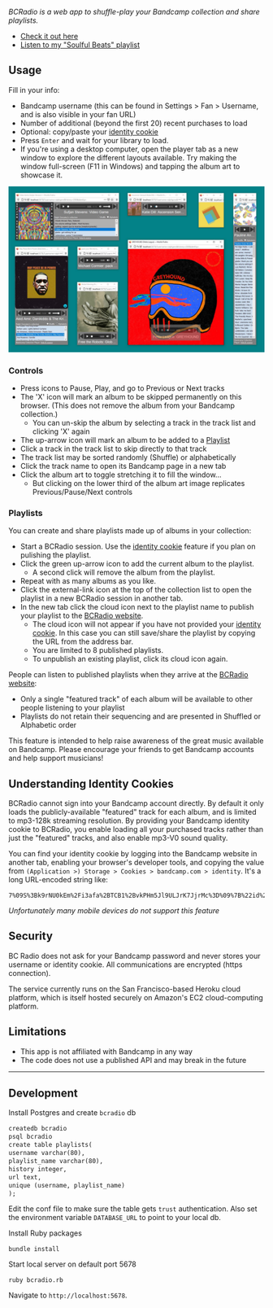 _BCRadio is a web app to shuffle-play your Bandcamp collection and share playlists._ 

* [Check it out here](https://bcradio.muskratworks.com)
* [Listen to my "Soulful Beats" playlist](https://bcradio.muskratworks.com/?username=ralphgonz&history=500&identity=&plname=Soulful%20Beats&pl=3186317936,1236688466,2453847217,1354053149,669970039,1841385970,2777566998,2072370931,1381099484,3291886963,2486988848,653782977,670723018,8639420,3569642862,564910056,2853506943,39186851,1412922694,2765102043,1222800673,343951807,1780691561,3753052335,2590923883,360252837,2185341875,4097895041,49116025,1301931763,3879439350,899445237,2799285505,1695394720,2450436440,276276087,1367774883,2609352599,828310159,52003609,772049815,1507906476)

## Usage

Fill in your info:
* Bandcamp username (this can be found in Settings > Fan > Username, and is also visible in your fan URL)
* Number of additional (beyond the first 20) recent purchases to load
* Optional: copy/paste your [identity cookie](#understanding-identity-cookies) 
* Press `Enter` and wait for your library to load.
* If you're using a desktop computer, open the player tab as a new window to explore the different layouts available. Try making the window full-screen (F11 in Windows) and tapping the album art to showcase it.

![](images/responsive-demo.jpg)

### Controls

* Press icons to Pause, Play, and go to Previous or Next tracks
* The 'X' icon will mark an album to be skipped permanently on this browser. (This does not remove the album from your Bandcamp collection.)
   * You can un-skip the album by selecting a track in the track list and clicking 'X' again
* The up-arrow icon will mark an album to be added to a [Playlist](#playlists)
* Click a track in the track list to skip directly to that track
* The track list may be sorted randomly (Shuffle) or alphabetically
* Click the track name to open its Bandcamp page in a new tab
* Click the album art to toggle stretching it to fill the window...
   * But clicking on the lower third of the album art image replicates Previous/Pause/Next controls

### Playlists

You can create and share playlists made up of albums in your collection:

* Start a BCRadio session. Use the [identity cookie](#understanding-identity-cookies) feature if you plan on pulishing the playlist.
* Click the green up-arrow icon to add the current album to the playlist.
   * A second click will remove the album from the playlist.
* Repeat with as many albums as you like.
* Click the external-link icon at the top of the collection list to open the playlist in a new BCRadio session in another tab.
* In the new tab click the cloud icon next to the playlist name to publish your playlist to the [BCRadio website](https://bcradio.muskratworks.com).
   * The cloud icon will not appear if you have not provided your [identity cookie](#understanding-identity-cookies). In this case you can still save/share the playlist by copying the URL from the address bar.
   * You are limited to 8 published playlists.
   * To unpublish an existing playlist, click its cloud icon again.

People can listen to published playlists when they arrive at the [BCRadio website](https://bcradio.muskratworks.com):

* Only a single "featured track" of each album will be available to other people listening to your playlist
* Playlists do not retain their sequencing and are presented in Shuffled or Alphabetic order

This feature is intended to help raise awareness of the great music available on Bandcamp. Please encourage
your friends to get Bandcamp accounts and help support musicians!

## Understanding Identity Cookies

BCRadio cannot sign into your Bandcamp account directly. By default it only loads the publicly-available "featured" track for 
each album, and is limited to mp3-128k streaming resolution. By providing your Bandcamp identity cookie to BCRadio, you enable 
loading all your purchased tracks rather than just the "featured" tracks, and also enable mp3-V0 sound quality.

You can find your identity cookie by logging into the Bandcamp website in another tab, enabling your browser's developer 
tools, and copying the value from `(Application >) Storage > Cookies > bandcamp.com > identity`. It's a long URL-encoded
string like:
```
7%09S%3Bk9rNU0kEm%2Fi3afa%2BTCB1%2BvkPHm5Jl9ULJrK7JjrMc%3D%09%7B%22id%22%3A1185531561%2A%22ex%22%3B0%6D
```

_Unfortunately many mobile devices do not support this feature_

## Security

BC Radio does not ask for your Bandcamp password and never stores
your username or identity cookie. All communications are encrypted (https connection).

The service currently runs on the 
San Francisco-based Heroku cloud platform, which is itself
hosted securely on Amazon's EC2 cloud-computing platform. 

## Limitations

* This app is not affiliated with Bandcamp in any way
* The code does not use a published API and may break in the future

-------------
## Development

Install Postgres and create `bcradio` db
```
createdb bcradio
psql bcradio
create table playlists(
username varchar(80),
playlist_name varchar(80),
history integer,
url text,
unique (username, playlist_name)
);
```

Edit the conf file to make sure the table gets `trust` authentication. Also set the environment variable `DATABASE_URL` to 
point to your local db.

Install Ruby packages
```
bundle install
````

Start local server on default port 5678
```
ruby bcradio.rb
```

Navigate to `http://localhost:5678`. 
